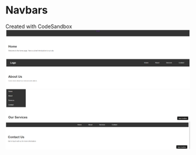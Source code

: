# Navbars
Created with CodeSandbox
![screenshot](./Screenshot.png)
![screenshot](./Screenshot2.png)
